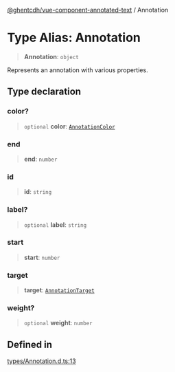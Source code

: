 [@ghentcdh/vue-component-annotated-text](../globals.md) / Annotation

# Type Alias: Annotation

> **Annotation**: `object`

Represents an annotation with various properties.

## Type declaration

### color?

> `optional` **color**: [`AnnotationColor`](../interfaces/AnnotationColor.md)

### end

> **end**: `number`

### id

> **id**: `string`

### label?

> `optional` **label**: `string`

### start

> **start**: `number`

### target

> **target**: [`AnnotationTarget`](AnnotationTarget.md)

### weight?

> `optional` **weight**: `number`

## Defined in

[types/Annotation.d.ts:13](https://github.com/GhentCDH/vue_component_annotated_text/blob/4ae83fe63806a0b66e052cea6a1a25b805e2cef9/src/types/Annotation.d.ts#L13)
